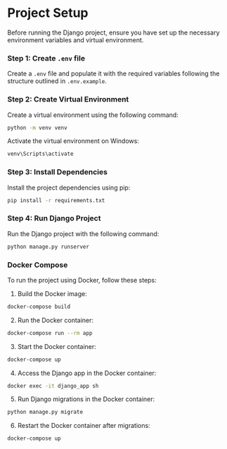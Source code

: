 # Project Setup

Before running the Django project, ensure you have set up the necessary environment variables and virtual environment.

### Step 1: Create `.env` file

Create a `.env` file and populate it with the required variables following the structure outlined in `.env.example`.

### Step 2: Create Virtual Environment

Create a virtual environment using the following command:

```bash
python -m venv venv
```

Activate the virtual environment on Windows:

```bash
venv\Scripts\activate
```

### Step 3: Install Dependencies

Install the project dependencies using pip:

```bash
pip install -r requirements.txt
```

### Step 4: Run Django Project

Run the Django project with the following command:

```bash
python manage.py runserver
```

### Docker Compose

To run the project using Docker, follow these steps:

1. Build the Docker image:

```bash
docker-compose build
```

2. Run the Docker container:

```bash
docker-compose run --rm app
```

3. Start the Docker container:

```bash
docker-compose up
```

4. Access the Django app in the Docker container:

```bash
docker exec -it django_app sh
```

5. Run Django migrations in the Docker container:

```bash
python manage.py migrate
```

6. Restart the Docker container after migrations:

```bash
docker-compose up
```
